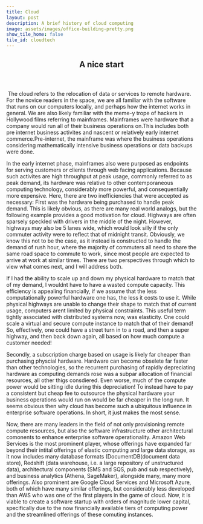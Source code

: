 ```yaml
---
title: Cloud
layout: post
description: A brief history of cloud computing
image: assets/images/office-building-pretty.png
show_tile_home: false
tile_id: cloudtech
---
```




























<div id="main">
<section id="one">
	<div class="inner">
		<header class="major">
			<h2>A nice start</h2>
		</header>
	</div>
</section>
<section id="two" class="spotlights">
	<div class="content">
		<div class="inner">
			<p><span class="image left"><img src="{{ site.baseurl }}{% link assets/images/office-building-pretty.png %}" alt="" /></span>
		The cloud refers to the relocation of data or services to remote hardware. For the novice readers in the space, we are all familiar with the software that runs on our computers locally, and perhaps how the internet works in general. We are also likely familiar with the meme-y trope of hackers in Hollywood films referring to mainframes. Mainframes were hardware that a company would run all of their business operations on.This includes both pre internet business activites and nascent or relatively early internet commerce.Pre-internet, the mainframe was where the business operations considering mathematically intensive business operations or data backups were done. 
			</p>
		</div>
		In the early internet phase, mainframes also were purposed as endpoints for serving customers or clients through web facing applications.
Because such activites are high throughput at peak usage, commonly referred to as peak demand, its hardware was relative to other contemporaneous computing technology, considerably more powerful, and consequentially more expensive.
Here, there are two inefficiencies that were accepted as necessary:
First was the hardware being purchased to handle peak demand. 
This is likely obvious, as there are many real world analogs, but the following example provides a good motivation for cloud.
Highways are often sparsely speckled with drivers in the middle of the night. 
However, highways may also be 5 lanes wide, which would look silly if the only commuter activity were to reflect that of midnight transit. 
Obviously, we know this not to be the case, as it instead is constructed to handle the demand of rush hour, where the majority of commuters all need to share the same road space to commute to work, since most people are expected to arrive at work at similar times.
There are two perspectives through which to view what comes next, and I will address both.

If I had the ability to scale up and down my physical hardware to match that of my demand, I wouldnt have to have a wasted compute capacity.
This efficiency is appealing financially, if we assume that the less computationally powerful hardware one has, the less it costs to use it. 
While physical highways are unable to change their shape to match that of current usage, computers arent limited by physical constraints. 
This useful term tightly associated with distributed systems now, was elasticity. 
One could scale a virtual and secure compute instance to match that of their demand!
So, effectively, one could have a street turn in to a road, and then a super highway, and then back down again, all based on how much compute a customer needed!

Secondly, a subscription charge based on usage is likely far cheaper than purchasing physcial hardware. 
Hardware can become obselete far faster than other technologies, so the recurrent purchasing of rapidly depreciating hardware as computing demands rose was a subpar allocation of financial resources, all other thigs consdiered.
Even worse, much of the compute power would be sitting idle during this depreciation! 
To instead have to pay a consistent but cheap fee to outsource the physical hardware your business operations would run on would be far cheaper in the long run.
It seems obvious then why cloud has become such a ubiquitous influence in enterprise software operations.
In short, it just makes the most sense.

Now, there are many leaders in the field of not only provisioning remote compute resources, but also the software infrastructure other architectural comonents to enhance enterprise software operationality.
Amazon Web Services is the most prominent player, whose offerings have expanded far beyond their intital offerings of elastic computing and large data storage, as it now includes    many database formats (DocumentDB(document data store), Redshift (data warehouse, i.e. a large repository of unstructured data), architectural components (SMS and SQS, pub and sub respectively), and business analytics (Athena, SageMaker), alongside many, many more offerings. 
Also prominent are Google Cloud Services and Microsoft Azure, both of which have many similar offerings, but considerably less developed than AWS who was one of the first players in the game of cloud.
Now, it is viable to create a software startup with orders of magnitude lower capital, specifically due to the now financially available tiers of computing power and the streamlined offerings of these comuting instances. 

